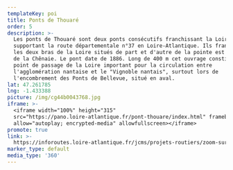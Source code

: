 ```yaml
---
templateKey: poi
title: Ponts de Thouaré
order: 5
description: >-
  Les ponts de Thouaré sont deux ponts consécutifs franchissant la Loire et
  supportant la route départementale n°37 en Loire-Atlantique. Ils franchissent
  les deux bras de la Loire situés de part et d'autre de la pointe est de l'île
  de la Chênaie. Le pont date de 1886. Long de 400 m cet ouvrage constitue un
  point de passage de la Loire important pour la circulation entre
  l'agglomération nantaise et le "Vignoble nantais", surtout lors de
  l'encombrement des Ponts de Bellevue, situé en aval.
lat: 47.261785
lng: -1.433388
picture: /img/cg44b0043768.jpg
iframe: >-
  <iframe width="100%" height="315"
  src="https://pano.loire-atlantique.fr/pont-thouare/index.html" frameborder="0"
  allow="autoplay; encrypted-media" allowfullscreen></iframe>
promote: true
link: >-
  https://inforoutes.loire-atlantique.fr/jcms/projets-routiers/zoom-sur-les-grands-travaux/retour-sur-la-renovation-des-ponts-de-thouare/revivez-les-etapes-du-chantier/suivez-le-chantier-des-ponts-de-thouare-fr-p2_26284?portal=dev_5121&category=p2_26282
marker_type: default
media_type: '360'
---
```


